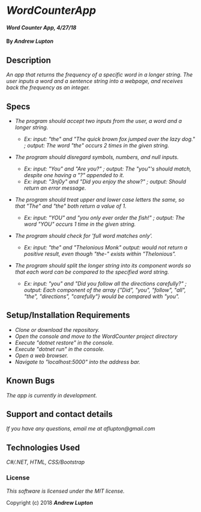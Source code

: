 # _WordCounterApp_

#### _Word Counter App, 4/27/18_

#### By _**Andrew Lupton**_

## Description

_An app that returns the frequency of a specific word in a longer string. The user inputs a word and a sentence string into a webpage, and receives back the frequency as an integer._

## Specs
* _The program should accept two inputs from the user, a word and a longer string._
  * _Ex: input: "the" and "The quick brown fox jumped over the lazy dog." ; output: The word "the" occurs 2 times in the given string._
* _The program should disregard symbols, numbers, and null inputs._
  * _Ex: input: "You" and "Are you?" ; output: The "you"'s should match, despite one having a "?" appended to it._
  * _Ex: input: "3nj0y" and "Did you enjoy the show?" ; output: Should return an error message._
* _The program should treat upper and lower case letters the same, so that "The" and "the" both return a value of 1._
  * _Ex: input: "YOU" and "you only ever order the fish!" ; output: The word "YOU" occurs 1 time in the given string._
* _The program should check for 'full word matches only'._
  * _Ex: input: "the" and "Thelonious Monk" output: would *not* return a positive result, even though "the-" exists within "Thelonious"._

* _The program should split the longer string into its component words so that each word can be compared to the specified word string._
  * _Ex: input: "you" and "Did you follow all the directions carefully?" ; output: Each component of the array {"Did", "you", "follow", "all", "the", "directions", "carefully"} would be compared with "you"._

## Setup/Installation Requirements

* _Clone or download the repository._
* _Open the console and move to the WordCounter project directory_
* _Execute "dotnet restore" in the console._
* _Execute "dotnet run" in the console._
* _Open a web browser._
* _Navigate to "localhost:5000" into the address bar._

## Known Bugs

_The app is currently in development._

## Support and contact details

_If you have any questions, email me at aflupton@gmail.com_

## Technologies Used

_C#/.NET, HTML, CSS/Bootstrap_

### License

*This software is licensed under the MIT license.*

Copyright (c) 2018 **_Andrew Lupton_**
